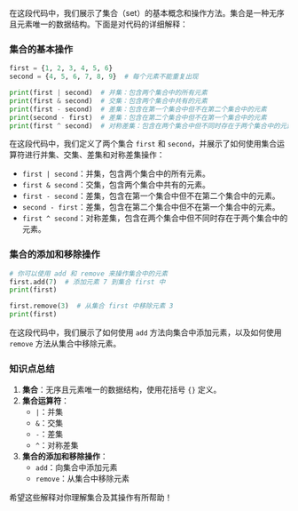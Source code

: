 在这段代码中，我们展示了集合（set）的基本概念和操作方法。集合是一种无序且元素唯一的数据结构。下面是对代码的详细解释：

### 集合的基本操作

```python
first = {1, 2, 3, 4, 5, 6}
second = {4, 5, 6, 7, 8, 9}  # 每个元素不能重复出现

print(first | second)  # 并集：包含两个集合中的所有元素
print(first & second)  # 交集：包含两个集合中共有的元素
print(first - second)  # 差集：包含在第一个集合中但不在第二个集合中的元素
print(second - first)  # 差集：包含在第二个集合中但不在第一个集合中的元素
print(first ^ second)  # 对称差集：包含在两个集合中但不同时存在于两个集合中的元素
```

在这段代码中，我们定义了两个集合 `first` 和 `second`，并展示了如何使用集合运算符进行并集、交集、差集和对称差集操作：

- `first | second`：并集，包含两个集合中的所有元素。
- `first & second`：交集，包含两个集合中共有的元素。
- `first - second`：差集，包含在第一个集合中但不在第二个集合中的元素。
- `second - first`：差集，包含在第二个集合中但不在第一个集合中的元素。
- `first ^ second`：对称差集，包含在两个集合中但不同时存在于两个集合中的元素。

### 集合的添加和移除操作

```python
# 你可以使用 add 和 remove 来操作集合中的元素
first.add(7)  # 添加元素 7 到集合 first 中
print(first)

first.remove(3)  # 从集合 first 中移除元素 3
print(first)
```

在这段代码中，我们展示了如何使用 `add` 方法向集合中添加元素，以及如何使用 `remove` 方法从集合中移除元素。

### 知识点总结

1. **集合**：无序且元素唯一的数据结构，使用花括号 `{}` 定义。
2. **集合运算符**：
   - `|`：并集
   - `&`：交集
   - `-`：差集
   - `^`：对称差集
3. **集合的添加和移除操作**：
   - `add`：向集合中添加元素
   - `remove`：从集合中移除元素

希望这些解释对你理解集合及其操作有所帮助！
<!--stackedit_data:
eyJoaXN0b3J5IjpbLTY1MzE5ODEyNl19
-->